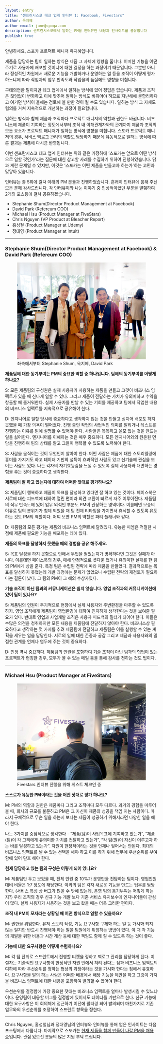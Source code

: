 ```yaml
---
layout: entry
title: "샌프란시스코 테크 업계 인터뷰 1: Facebook, Fivestars"
author: 옥지혜
author-email: june@spoqa.com
description: 샌프란시스코에서 일하는 PM을 인터뷰한 내용과 인사이트를 공유합니다
publish: true
---
```


안녕하세요, 스포카 프로덕트 매니저 옥지혜입니다.

제품을 담당하는 팀이 일하는 방식은 제품 그 자체에 영향을 줍니다. 어떠한 기능을 어떤 주기로 사용자에 배포할 것이냐에 대한 결정을 하는 과정이기 때문입니다. 그뿐만 아니라 정성적인 차원에서 새로운 기능을 개발하거나 운영하는 일 등을 조직이 어떻게 평가하느냐에 따라 작업자의 업무 만족도와 작업물의 품질에도 영향을 미칩니다.

구태의연한 말이지만 테크 업계에서 일하는 방식에 있어 정답은 없습니다. 제품과 조직은 끊임없이 변화하고 이에 맞추어 일하는 방식도 바뀌어야 하므로 지난해에 불합리하다고 여기던 방식이 올해는 검토해 볼 만한 것이 될 수도 있습니다. 일하는 방식 그 자체도 협의를 거쳐 지속적으로 개선하는 과정이 필요합니다.

일하는 방식과 함께 제품과 조직마다 프로덕트 매니저의 역할과 권한도 바뀝니다. 비즈니스에 제품이 기여하는 정도에서부터 조직 내 이해관계자와의 관계까지 제품과 조직의 모든 요소가 프로덕트 매니저가 일하는 방식에 영향을 미칩니다. 스포카 프로덕트 매니저의 경우, 서비스 백로그 관리의 역할도 담당하기 때문에 유동적으로 일하는 방식에 따른 결과는 제품에 다시금 반영됩니다.

이번 샌프란시스코 테크 업계 인터뷰는 위와 같은 가정하에 ‘스포카는 앞으로 어떤 방식으로 일할 것인가'라는 질문에 대한 참고할 사례를 수집하기 위하여 진행하였습니다. 닭과 계란 문제일 수 있지만, 이것은 ‘스포카는 어떤 제품을 만들고자 하는가'하는 고민과 맞닿아 있습니다.

인터뷰는 총 5회에 걸쳐 아래의 PM 분들과 진행하었습니다. 흔쾌히 인터뷰에 응해 주신 모든 분께 감사드립니다. 각 인터뷰이와 나눈 이야기 중 인상적이었던 부분을 발췌하여 2개의 포스팅에 걸쳐 공유하겠습니다.

- Stephanie Shum(Director Product Management at Facebook)
- David Park (Refereum COO)
- Michael Hsu (Product Manager at FiveStars)
- Chris Nguyen (VP Product at Bleacher Report)
- 홍성철 (Product Manager at Udemy)
- 정대영 (Product Manager at Intuit)


---


### Stephanie Shum(Director Product Management at Facebook) & David Park (Refereum COO)


<figure>
  <img src="/images/2018-11-07/sf_01.jpg"
     style="margin: 0 auto;" />
  <figcaption>
    좌측에서부터 Stephanie Shum, 옥지혜, David Park
  </figcaption>
</figure>


**제품팀에 대한 동기부여는 PM의 중요한 역할 중 하나입니다. 팀에의 동기부여를 어떻게 하나요?**

S: 모든 제품팀의 구성원은 실제 사용자가 사용하는 제품을 만들고 그것이 비즈니스 임팩트가 있을 때 신나게 일할 수 있다. 그리고 제품이 전달하는 가치가 유의미하고 수익을 창출할 때 즐거워한다. 실제 사용자를 만날 수 있는 기회를 제공하고 팀에서 작업한 내용의 비즈니스 임팩트를 지속적으로 공유해야 한다.


D: 엔지니어로 일할 당시에 중요하다고 생각하지 않는 것을 만들고 심지어 배포도 하지 못했을 때 가장 의욕이 떨어졌다. 진행 중인 작업의 사업적인 의미를 알리거나 테스트를 진행하는 이유를 팀에 설명할 수 있어야 한다. 사람들은 똑똑하고 쓸모 없는 것을 만드는 일을 싫어한다. 엔지니어를 이해하는 것은 매우 중요하다. 모든 엔지니어와의 원온원 면담을 진행하여 팀의 상태를 알고 그들이 행복할 수 있도록 노력해야 한다.

S: 사람을 움직이는 것이 무엇인지 알아야 한다. 어떤 사람은 제품에 대한 스토리텔링에 흥미를 가지기도 하고 데이터 기반의 설득이 효과적인 사람도 있고 신기술에 관심을 보이는 사람도 있다. 나는 각자의 자기효능감을 느낄 수 있도록 실제 사용자와 대면하는 경험을 주는 것이 중요하다고 생각한다.


**제품팀이 잘 하고 있는지에 대하여 어떠한 잣대로 평가하나요?**

S: 제품팀이 행복하고 제품이 목표를 달성하고 있다면 잘 하고 있는 것이다. 페이스북은 서로에 대한 피드백에 대하여 열린 편이라 의견 교환이 빠르게 자주 이루어진다. 제품팀의 직무 만족도에 있어 업무 외적인 부분도 PM이 관장하는 영역이다. 이를테면 모종의 이유로 팀의 분위기가 침체 되었을 때 팀 전체 티타임을 가지면서 휴식할 수 있도록 유도하는 것도 PM의 역할이다. 어찌 보면 PM의 역할은 파티 플래너와 같다.

D: 제품팀의 모든 평가는 제품의 비즈니스 임팩트에 달려있다. 유능한 피엠은 적절한 시점에 제품에 필요한 기능을 배포하는 데에 있다.


**제품의 목표를 달성하지 못했을 때의 경험을 공유 해주세요.**

S: 목표 달성을 하지 못함으로 인해서 무엇을 얻었는지가 명확하다면 그것은 실패가 아니다. 이를테면 페이스북의 경우, 매해 안정적으로 셧다운 했거나 유의미한 실패를 한 팀의 PM에게 상을 준다. 특정 팀은 수립된 전략에 따라 제품을 만들었다. 결과적으로는 목표를 달성하지 못했는데 개발 과정에는 문제가 없었으나 수립된 전략의 재검토가 필요하다는 결론이 났다. 그 팀의 PM이 그 해의 수상자였다.


**기술 조직이 아닌 팀과의 커뮤니케이션은 쉽지 않습니다. 영업 조직과의 커뮤니케이션에 있어 팁이 있나요?**

S: 제품팀의 인원이 주기적으로 현장에서 실제 사용자와 주변환경을 마주할 수 있도록 하자. 영업 조직에게 제품팀이 영업환경에 대하여 진지하게 생각한다는 것을 보여줄 필요가 있다. 반대로 영업과 사업개발 조직은 사용자 피드백의 필터가 되어야 한다. 이들은 수많은 의견을 청취하지만 모든 내용을 제품팀에 전달하지 않아야 한다. 비즈니스상 필요하다고 생각하는 몇 가지를 추려 제품팀에 전달하고 제품팀은 이를 실행할 수 있는 계획을 세우는 일을 담당한다. 서로의 일에 대한 존중과 공감 그리고 제품과 사용자와의 밀접한 관계를 언제나 염두에 주는 것이 중요하다.

D: 인정 역시 중요하다. 제품팀의 인원을 포함하여 기술 조직이 아닌 팀과의 협업이 있는 프로젝트가 런칭한 경우, 모두가 볼 수 있는 메일 등을 통해 감사를 전하는 것도 팁이다.


---


### Michael Hsu (Product Manager at FiveStars)


<figure>
  <img src="/images/2018-11-07/sf_02.jpg"
     style="margin: 0 auto;" />
  <figcaption>
    Fivestars 인터뷰 진행을 위해 게스트 체크인 중
  </figcaption>
</figure>


**스스로가 유능한 PM이라는 것을 어떤 잣대로 평가 하나요?**

M: PM의 역할과 권한은 제품마다 그리고 조직마다 모두 다르다. 과거의 경험을 미루어 볼 때, 회사의 규모를 불문하고 PM은 그 자신이 제품의 성공을 책임 지는 사람이다. 따라서 구체적으로 무슨 일을 하는지 보다는 제품이 성공하기 위해서라면 다양한 일을 해야 한다. 

나는 3가지를 중점적으로 생각한다 - “제품(팀)이 사업목표에 기여하고 있는가”, “제품(팀)이 각 고객에게 유의미한 가치를 전달하고 있는가”, “각 팀(원)이 자신이 이루고자 하는 바를 달성하고 있는가”. 자원이 한정적이라는 것을 언제나 잊어서는 안된다. 최대의 비즈니스 임팩트를 낼 수 있는 선택을 해야 하고 이를 하기 위해 업무에 우선순위를 부여함에 있어 단호 해야 한다.


**현재 담당하고 있는 팀의 구성은 어떻게 되어 있나요?**

M: 제품팀만 두고 보았을 때, 전체 인원 중 10%가 운영만을 전담하는 팀이다. 영업인원 대비 비율은 1:7 정도에 해당한다. 이외의 팀은 각자 새로운 기능을 만드는 업무를 담당한다. (서비스 특성 상 버그가 많을 수 밖에 없는데, 운영 팀의 동기부여는 어떻게 하는지?) 우리 조직의 경우 신규 기능 개발 보다 기존 서비스 유지보수에 엔지니어들이 관심이 많다. 실제 사용자가 사용하는 것을 보고 왔을 때는 더욱 그러한 편이다.


**조직 내 PM이 모자라는 상황일 때 어떤 방식으로 일할 수 있을까요?**

M: 권한을 위임한다. 유저 스토리 작성, 기능 요구사항 구체화 하는 일 등 가시화 되지 않는 일지만 반드시 진행해야 하는 일을 팀원에게 위임하는 방법이 있다. 이 때 각 기능의 개발을 위한 비용과 시간 계산 등에 대한 책임도 함께 질 수 있도록 하는 것이 좋다.


**기능에 대한 요구사항은 어떻게 수렴하나요?**

M: 각 팀 단위로 스프린트에서 진행할 티켓을 정하고 백로그 관리를 담당하게 된다. 이 절차는 기술적인 요구사항이 한정적인 자원 안에서 처리 된다는 점과 비즈니스 임팩트의 여하에 따라 우선순위를 정하는 협상의 과정이라는 것을 가시화 한다는 점에서 유효하다. 요구사항을 발의 하는 사람은 어떠한 배경에서 해당 기능을 제안을 하고 그것이 가져올 비즈니스 임팩트에 대한 내용을 포함하여 발의할 수 있어야 한다.

우선순위를 결정함에 가장 중요한 잣대는 비즈니스 임팩트를 얼마나 발생시킬 수 있느냐이다. 운영팀이 대응할 버그를 결정함에 있어서도 데이터를 기반으로 한다. 신규 기능에 대한 요구사항은 이 회의체에 접근하기 이전에 필터링 되어 발의되며 마찬가지로 기존 업무와의 우선순위를 조정하여 스프린트 항목을 정한다.


---


Chris Nguyen, 홍성철님과 정대영님의 인터뷰와 인터뷰를 통해 얻은 인사이트는 다음 포스팅에서 다룹니다. 마지막으로 스포카는 [현재 제품을 함께 만들어 나갈 PM을 채용 중](https://spoqa.github.io/jobs/pm.html)입니다. 관심 있으신 분들의 많은 지원 부탁 드립니다.



